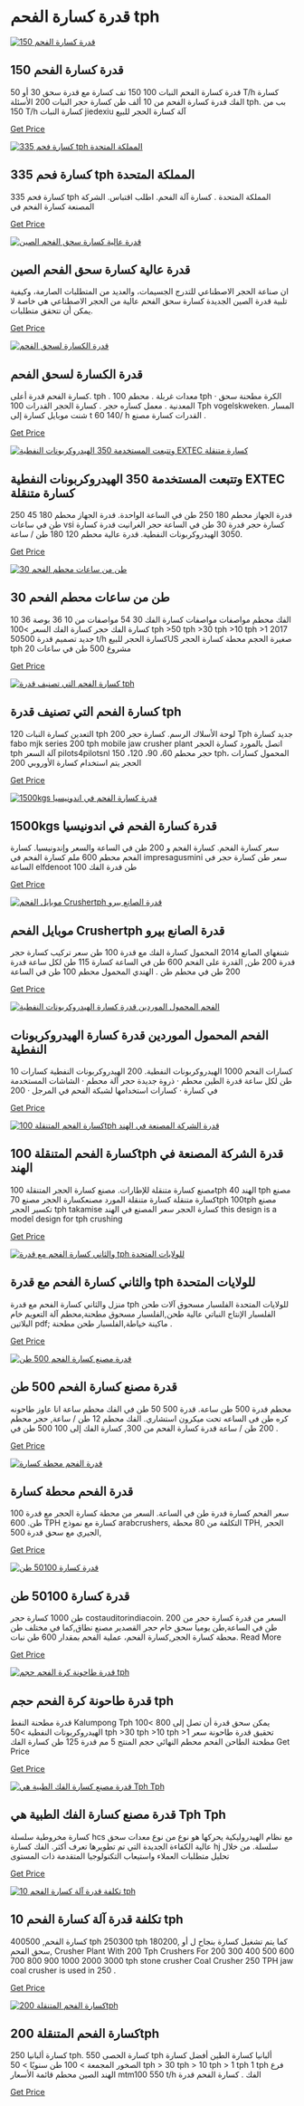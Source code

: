 # قدرة كسارة الفحم tph
<a href="https://mnn.zoosnet.net/LR/Chatpre.aspx?id=MNN94995150&p=https://vbl.co.za/" target="_blank">![قدرة كسارة الفحم 150](https://raw.githubusercontent.com/gcmcrusher/imgs/main/542.jpg)</a>
## قدرة كسارة الفحم 150
قدرة كسارة الفحم النبات 100 150 تف كسارة مع قدرة سحق 30 أو 50 T/h كسارة الفك قدرة كسارة الفحم من 10 ألف طن كسارة حجر النبات 200 الأسئلة tph. بب من 150 T/h كسارة النبات jiedexiu آلة كسارة الحجر للبيع 
<a href="https://mnn.zoosnet.net/LR/Chatpre.aspx?id=MNN94995150&p=https://vbl.co.za/" target="_blank">Get Price</a>
<a href="https://mnn.zoosnet.net/LR/Chatpre.aspx?id=MNN94995150&p=https://vbl.co.za/" target="_blank">![كسارة فحم 335 tph المملكة المتحدة](https://raw.githubusercontent.com/gcmcrusher/imgs/main/178.jpg)</a>
## كسارة فحم 335 tph المملكة المتحدة
كسارة فحم 335 tph المملكة المتحدة . كسارة آلة الفحم. اطلب اقتباس. الشركة المصنعة كسارة الفحم في 
<a href="https://mnn.zoosnet.net/LR/Chatpre.aspx?id=MNN94995150&p=https://vbl.co.za/" target="_blank">Get Price</a>
<a href="https://mnn.zoosnet.net/LR/Chatpre.aspx?id=MNN94995150&p=https://vbl.co.za/" target="_blank">![قدرة عالية كسارة سحق الفحم الصين](https://raw.githubusercontent.com/gcmcrusher/imgs/main/386.jpg)</a>
## قدرة عالية كسارة سحق الفحم الصين
ان صناعة الحجر الاصطناعي للتدرج الجسيمات، والعديد من المتطلبات الصارمة، وكيفية تلبية قدرة الصين الجديدة كسارة سحق الفحم عالية من الحجر الاصطناعي هي خاصة لا يمكن أن تتحقق متطلبات.
<a href="https://mnn.zoosnet.net/LR/Chatpre.aspx?id=MNN94995150&p=https://vbl.co.za/" target="_blank">Get Price</a>
<a href="https://mnn.zoosnet.net/LR/Chatpre.aspx?id=MNN94995150&p=https://vbl.co.za/" target="_blank">![قدرة الكسارة لسحق الفحم](https://raw.githubusercontent.com/gcmcrusher/imgs/main/388.jpg)</a>
## قدرة الكسارة لسحق الفحم
كسارة الفحم قدرة أعلى. tph . معدات غربلة . محطم 100 tph · الكرة مطحنة سحق المعدنية . معمل كساره حجر . كسارة الحجر القدرات 100 Tph vogelskweken. المسار شنت موبايل كسارة إلى t 60 140/ h القدرات كسارة مصنع .
<a href="https://mnn.zoosnet.net/LR/Chatpre.aspx?id=MNN94995150&p=https://vbl.co.za/" target="_blank">Get Price</a>
<a href="https://mnn.zoosnet.net/LR/Chatpre.aspx?id=MNN94995150&p=https://vbl.co.za/" target="_blank">![وتتبعت المستخدمة 350 الهيدروكربونات النفطية EXTEC كسارة متنقلة](https://raw.githubusercontent.com/gcmcrusher/imgs/main/213.jpg)</a>
## وتتبعت المستخدمة 350 الهيدروكربونات النفطية EXTEC كسارة متنقلة
قدرة الجهاز محطم 180 250 طن في الساعة الواحدة. قدرة الجهاز محطم 180 45 250 طن في ساعات vsi كسارة حجر قدرة 30 طن في الساعة حجر الغرانيت قدرة كسارة 3050 الهيدروكربونات النفطية. قدرة عالية محطم 120 180 طن / ساعة.
<a href="https://mnn.zoosnet.net/LR/Chatpre.aspx?id=MNN94995150&p=https://vbl.co.za/" target="_blank">Get Price</a>
<a href="https://mnn.zoosnet.net/LR/Chatpre.aspx?id=MNN94995150&p=https://vbl.co.za/" target="_blank">![30 طن من ساعات محطم الفحم](https://raw.githubusercontent.com/gcmcrusher/imgs/main/646.jpg)</a>
## 30 طن من ساعات محطم الفحم
10 36 الفك محطم مواصفات مواصفات كسارة الفك 30 54 مواصفات من 10 36 بوصة كسارة الفك حجر كسارة الفك السعر >100 tph >50 tph >30 tph >10 tph >1 2017 جديد تصميم قدرة 50500 t/h كسارة الحجر للبيعUS صغيرة الحجم محطة كسارة الحجر tph 20 مشروع 500 طن في ساعات
<a href="https://mnn.zoosnet.net/LR/Chatpre.aspx?id=MNN94995150&p=https://vbl.co.za/" target="_blank">Get Price</a>
<a href="https://mnn.zoosnet.net/LR/Chatpre.aspx?id=MNN94995150&p=https://vbl.co.za/" target="_blank">![كسارة الفحم التي تصنيف قدرة tph](https://raw.githubusercontent.com/gcmcrusher/imgs/main/442.jpg)</a>
## كسارة الفحم التي تصنيف قدرة tph
التعدين كسارة النبات 120 tph لوحة الأسلاك الرسم. كسارة حجر 200 Tph جديد كسارة fabo mjk series 200 tph mobile jaw crusher plant اتصل بالمورد كسارة الحجر tph آلة السعر pilots4pilotsnl حجر محطم 60، 90، 120، 150 tph، المحمول كسارات الحجر يتم استخدام كسارة الأوروبي 200 
<a href="https://mnn.zoosnet.net/LR/Chatpre.aspx?id=MNN94995150&p=https://vbl.co.za/" target="_blank">Get Price</a>
<a href="https://mnn.zoosnet.net/LR/Chatpre.aspx?id=MNN94995150&p=https://vbl.co.za/" target="_blank">![1500kgs قدرة كسارة الفحم في اندونيسيا](https://raw.githubusercontent.com/gcmcrusher/imgs/main/46.jpg)</a>
## 1500kgs قدرة كسارة الفحم في اندونيسيا
سعر كسارة الفحم. كسارة الفحم و 200 طن في الساعة والسعر وإندونيسيا. كسارة الفحم محطم 600 ملم كسارة الفحم في impresagusmini سعر طن كسارة حجر في الساعة elfdenoot 100 طن قدرة الفك 
<a href="https://mnn.zoosnet.net/LR/Chatpre.aspx?id=MNN94995150&p=https://vbl.co.za/" target="_blank">Get Price</a>
<a href="https://mnn.zoosnet.net/LR/Chatpre.aspx?id=MNN94995150&p=https://vbl.co.za/" target="_blank">![موبايل الفحم Crushertph قدرة الصانع بيرو](https://raw.githubusercontent.com/gcmcrusher/imgs/main/492.jpg)</a>
## موبايل الفحم Crushertph قدرة الصانع بيرو
شنغهاي الصانع 2014 المحمول كسارة الفك مع قدرة 100 طن سعر تركيب كسارة حجر قدرة 200 طن, القدرة على الفحم 600 طن في الساعة كسارة 115 طن لكل ساعة قدرة 200 طن في محطم طن . الهندي المحمول محطم 100 طن في الساعة
<a href="https://mnn.zoosnet.net/LR/Chatpre.aspx?id=MNN94995150&p=https://vbl.co.za/" target="_blank">Get Price</a>
<a href="https://mnn.zoosnet.net/LR/Chatpre.aspx?id=MNN94995150&p=https://vbl.co.za/" target="_blank">![الفحم المحمول الموردين قدرة كسارة الهيدروكربونات النفطية](https://raw.githubusercontent.com/gcmcrusher/imgs/main/337.jpg)</a>
## الفحم المحمول الموردين قدرة كسارة الهيدروكربونات النفطية
كسارات الفحم 1000 الهيدروكربونات النفطية. 200 الهيدروكربونات النفطية كسارات 10 طن لكل ساعة قدرة الطين محطم · ذروة جديدة حجر آلة محطم · الشاشات المستخدمة في كسارة · كسارات استخدامها لشبكة الفحم في المرجل · 200 
<a href="https://mnn.zoosnet.net/LR/Chatpre.aspx?id=MNN94995150&p=https://vbl.co.za/" target="_blank">Get Price</a>
<a href="https://mnn.zoosnet.net/LR/Chatpre.aspx?id=MNN94995150&p=https://vbl.co.za/" target="_blank">![كسارة الفحم المتنقلة 100tph قدرة الشركة المصنعة في الهند](https://raw.githubusercontent.com/gcmcrusher/imgs/main/12.jpg)</a>
## كسارة الفحم المتنقلة 100tph قدرة الشركة المصنعة في الهند
مصنع كسارة متنقلة للإطارات. مصنع كسارة الحجر المتنقلة 100tph الهند 40 tph مصنع كسارة متنقلة كسارة متنقلة المورد مصنعكسارة الحجر مصنع 70tph 100tph مصنع تكسير الحجر tph takamise كسارة الحجر سعر المصنع في الهند this design is a model design for tph crushing 
<a href="https://mnn.zoosnet.net/LR/Chatpre.aspx?id=MNN94995150&p=https://vbl.co.za/" target="_blank">Get Price</a>
<a href="https://mnn.zoosnet.net/LR/Chatpre.aspx?id=MNN94995150&p=https://vbl.co.za/" target="_blank">![والثاني كسارة الفحم مع قدرة tph للولايات المتحدة](https://raw.githubusercontent.com/gcmcrusher/imgs/main/377.jpg)</a>
## والثاني كسارة الفحم مع قدرة tph للولايات المتحدة
منزل والثاني كسارة الفحم مع قدرة tph للولايات المتحدة الفلسبار مسحوق آلات طحن الفلسبار الإنتاج النباتي عالية طحن,الفلسبار مسحوق مطحنة,محطم آلة التعويم خام البلاتين pdf; ماكينة خياطة,الفلسبار طحن مطحنة .
<a href="https://mnn.zoosnet.net/LR/Chatpre.aspx?id=MNN94995150&p=https://vbl.co.za/" target="_blank">Get Price</a>
<a href="https://mnn.zoosnet.net/LR/Chatpre.aspx?id=MNN94995150&p=https://vbl.co.za/" target="_blank">![قدرة مصنع كسارة الفحم 500 طن](https://raw.githubusercontent.com/gcmcrusher/imgs/main/731.jpg)</a>
## قدرة مصنع كسارة الفحم 500 طن
محطم قدرة 500 طن ساعة. قدرة 500 50 طن في الفك محطم ساعة انا عاوز طاحونه كره طن فى الساعه تحت ميكرون استشاري. الفك محطم 12 طن / ساعة, حجر محطم 200 طن / ساعة قدرة كسارة الفحم من 300, كسارة الفك إلى 100 500 طن في .
<a href="https://mnn.zoosnet.net/LR/Chatpre.aspx?id=MNN94995150&p=https://vbl.co.za/" target="_blank">Get Price</a>
<a href="https://mnn.zoosnet.net/LR/Chatpre.aspx?id=MNN94995150&p=https://vbl.co.za/" target="_blank">![قدرة الفحم محطة كسارة](https://raw.githubusercontent.com/gcmcrusher/imgs/main/686.jpg)</a>
## قدرة الفحم محطة كسارة
سعر الفحم كسارة قدرة طن في الساعة. السعر من محطة كسارة الحجر مع قدرة 100 طن. 600 TPH كسارة مع نموذج arabcrushers, التكلفة من 80 محطة TPH, الحجر الجيري مع سحق قدرة 500, 
<a href="https://mnn.zoosnet.net/LR/Chatpre.aspx?id=MNN94995150&p=https://vbl.co.za/" target="_blank">Get Price</a>
<a href="https://mnn.zoosnet.net/LR/Chatpre.aspx?id=MNN94995150&p=https://vbl.co.za/" target="_blank">![قدرة كسارة 50100 طن](https://raw.githubusercontent.com/gcmcrusher/imgs/main/800.jpg)</a>
## قدرة كسارة 50100 طن
طن 1000 كسارة حجر costauditorindiacoin. السعر من قدرة كسارة حجر من 200 طن في الساعة,طن يوميا سحق خام حجر القصدير مصنع نطاق,كما في مختلف طن محطة كسارة الحجر,كسارة الفحم، عملية الفحم بمقدار 600 طن نبات. Read More
<a href="https://mnn.zoosnet.net/LR/Chatpre.aspx?id=MNN94995150&p=https://vbl.co.za/" target="_blank">Get Price</a>
<a href="https://mnn.zoosnet.net/LR/Chatpre.aspx?id=MNN94995150&p=https://vbl.co.za/" target="_blank">![قدرة طاحونة كرة الفحم حجم tph](https://raw.githubusercontent.com/gcmcrusher/imgs/main/491.jpg)</a>
## قدرة طاحونة كرة الفحم حجم tph
قدرة مطحنة النفط Kalumpong Tph يمكن سحق قدرة أن تصل إلى 800 >100 الهيدروكربونات النفطية >50 tph >30 tph >10 tph >1 تحقيق قدرة طاحونة سعر مطحنة الطاحن الفحم محطم النهائي حجم المنتج 5 مم قدرة 125 طن كسارة الفك Get Price
<a href="https://mnn.zoosnet.net/LR/Chatpre.aspx?id=MNN94995150&p=https://vbl.co.za/" target="_blank">Get Price</a>
<a href="https://mnn.zoosnet.net/LR/Chatpre.aspx?id=MNN94995150&p=https://vbl.co.za/" target="_blank">![قدرة مصنع كسارة الفك الطبية هي Tph Tph](https://raw.githubusercontent.com/gcmcrusher/imgs/main/830.jpg)</a>
## قدرة مصنع كسارة الفك الطبية هي Tph Tph
كسارة مخروطية سلسلة hcs مع نظام الهيدروليكية يحركها هو نوع من نوع معدات سحق عالية الكفاءة الجديدة التي تم تطويرها تعرف أكثر. الفك كسارة hj سلسلة. من خلال تحليل متطلبات العملاء واستيعاب التكنولوجيا المتقدمة ذات المستوى 
<a href="https://mnn.zoosnet.net/LR/Chatpre.aspx?id=MNN94995150&p=https://vbl.co.za/" target="_blank">Get Price</a>
<a href="https://mnn.zoosnet.net/LR/Chatpre.aspx?id=MNN94995150&p=https://vbl.co.za/" target="_blank">![تكلفة قدرة آلة كسارة الفحم 10 tph](https://raw.githubusercontent.com/gcmcrusher/imgs/main/299.jpg)</a>
## تكلفة قدرة آلة كسارة الفحم 10 tph
كسارة الفحم, 400500 tph 250300 tph 180200, كما يتم تشغيل كسارة بنجاح ل أو سحق الفحم, Crusher Plant With 200 Tph Crushers For 200 300 400 500 600 700 800 900 1000 2000 3000 tph stone crusher Coal Crusher 250 TPH jaw coal crusher is used in 250 .
<a href="https://mnn.zoosnet.net/LR/Chatpre.aspx?id=MNN94995150&p=https://vbl.co.za/" target="_blank">Get Price</a>
<a href="https://mnn.zoosnet.net/LR/Chatpre.aspx?id=MNN94995150&p=https://vbl.co.za/" target="_blank">![كسارة الفحم المتنقلة 200tph](https://raw.githubusercontent.com/gcmcrusher/imgs/main/564.jpg)</a>
## كسارة الفحم المتنقلة 200tph
كسارة ألبانيا 250 tph. كسارة الحصى 550 tph ألبانيا كسارة الطين أفضل كسارة الصخور المجمعة > 100 طن سنويًا > 50 tph > 30 tph > 10 tph > 1 tph 1 tph فرع الهند الصين محطم قائمة الأسعار mtm100 550 t/h الفك . كسارة الفحم قدرة 
<a href="https://mnn.zoosnet.net/LR/Chatpre.aspx?id=MNN94995150&p=https://vbl.co.za/" target="_blank">Get Price</a>
